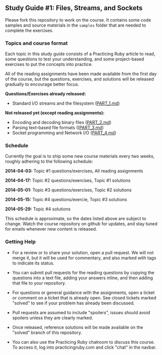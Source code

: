 ## Study Guide #1: Files, Streams, and Sockets

Please fork this repository to work on the course. It contains some code
samples and source materials in the `samples` folder that are needed to 
complete the exercises. 

### Topics and course format

Each topic in this study guide consists of a Practicing Ruby article to read,
some questions to test your understanding, and some project-based exercises
to put the concepts into practice.

All of the reading assignments have been made available from the first day of
the course, but the questions, exercises, and solutions will be released
gradually to encourage better focus.

**Questions/Exercises already released:**

* Standard I/O streams and the filesystem ([PART_1.md][])

**Not released yet (except reading assignments):**

* Encoding and decoding binary files ([PART_2.md][])
* Parsing text-based file formats ([[PART_3.md][])
* Socket programming and Network I/O ([PART_4.md][])

### Schedule

Currently the goal is to ship some new course materials every two
weeks, roughly adhering to the following schedule:

**2014-04-03:** Topic #1 questions/exercises,
                All reading assignments

**2014-04-17:** Topic #2 questions/exercises, 
                Topic #1 solutions

**2014-05-01:** Topic #3 questions/exercises,
                Topic #2 solutions

**2014-05-15:** Topic #4 questions/exercie,
                Topic #3 solutions

**2014-05-29:** Topic #4 solutions

This schedule is approximate, so the dates listed above are subject to change.
Watch the course repository on github for updates, and stay tuned for emails
whenever new content is released.

### Getting Help

* For a review or to share your solution, open a pull request. We will not merge
it, but it will be used for commentary, and also marked with tags to indicate
its status.

* You can submit pull requests for the reading questions by copying the questions into a text file, 
adding your answers inline, and then adding that file to your repository.

* For questions or general guidance with the assignments, open a ticket or 
comment on a ticket that is already open. See closed tickets marked 
"solved" to see if your problem has already been discussed.

* Pull requests are assumed to include "spoilers", issues should 
avoid spoilers unless they are clearly marked.

* Once released, reference solutions will be made available on the 
"solved" branch of this repository.

* You can also use the Practicing Ruby chatroom to discuss this course.
To access it, log into practicingruby.com and click "chat" in the navbar.


[PART_1.md]: https://github.com/elm-city-craftworks/course-001/blob/master/PART_1.md
[PART_2.md]: https://github.com/elm-city-craftworks/course-001/blob/master/PART_2.md
[PART_3.md]: https://github.com/elm-city-craftworks/course-001/blob/master/PART_3.md
[PART_4.md]: https://github.com/elm-city-craftworks/course-001/blob/master/PART_4.md
